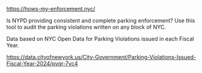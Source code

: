 
<https://hows-my-enforcement.nyc/>

Is NYPD providing consistent and complete parking enforcement? Use this tool to audit the parking violations written on any block of NYC.


Data based on NYC Open Data for Parking Violations issued in each Fiscal Year.

https://data.cityofnewyork.us/City-Government/Parking-Violations-Issued-Fiscal-Year-2024/pvqr-7yc4

